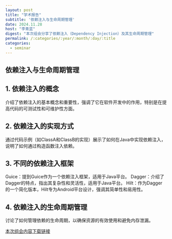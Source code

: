```yaml
---
layout: post
title: "学术报告"
subtitle: '依赖注入与生命周期管理'
date: 2024.11.28
host: "李青蓝"
digest: "本次组会分享了依赖注入（Dependency Injection）及其生命周期管理"
permalink: /:categories/:year/:month/:day/:title
categories:
  - seminar
---
```

## 依赖注入与生命周期管理

## 1. 依赖注入的概念
介绍了依赖注入的基本概念和重要性，强调了它在软件开发中的作用，特别是在提高代码的可测试性和可维护性方面。

## 2. 依赖注入的实现方式
通过代码示例（如ClassA和ClassB的实现）展示了如何在Java中实现依赖注入，说明了如何通过构造函数注入依赖。

## 3. 不同的依赖注入框架
Guice：提到Guice作为一个依赖注入框架，适用于Java平台。
Dagger：介绍了Dagger的特点，指出其复杂性和灵活性，适用于Java平台。
Hilt：作为Dagger的一个简化版本，Hilt专为Android平台设计，强调其简单性和易用性。

## 4. 依赖注入的生命周期管理
讨论了如何管理依赖的生命周期，以确保资源的有效使用和避免内存泄漏。


[本次组会内容下载链接](https://github.com/Lizhizhiyi/PPT/blob/main/files/20241128.pdf)
